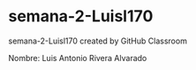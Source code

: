 # semana-2-Luisl170

semana-2-Luisl170 created by GitHub Classroom

Nombre: Luis Antonio Rivera Alvarado
